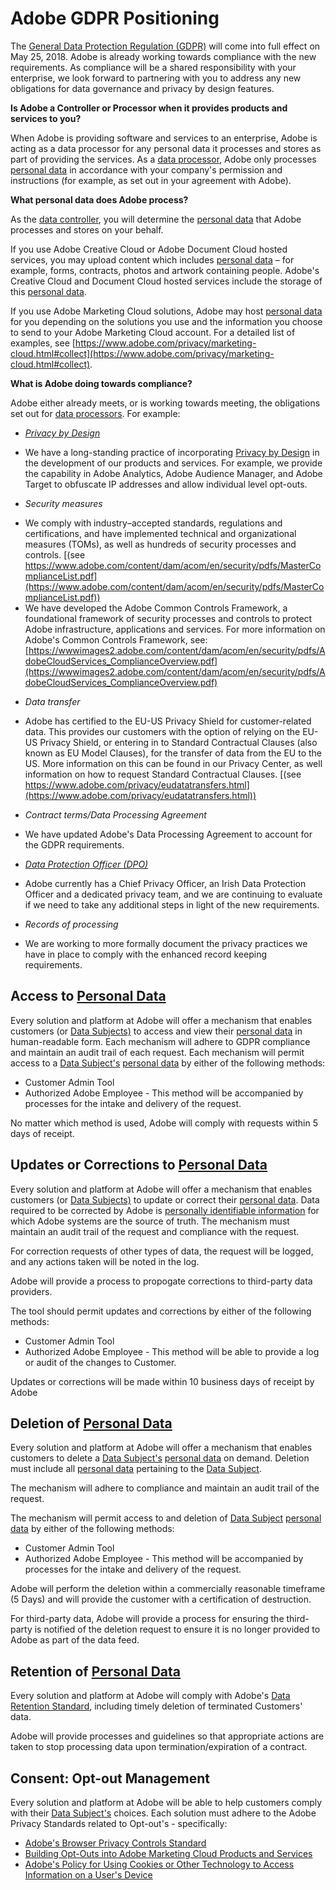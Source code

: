 # Adobe GDPR Positioning

The [General Data Protection Regulation (GDPR)](gdpr-terminology.html#GDPR) will come into full effect on May 25, 2018. Adobe is already working towards compliance with the new requirements. As compliance will be a shared responsibility with your enterprise, we look forward to partnering with you to address any new obligations for data governance and privacy by design features.

**Is Adobe a Controller or Processor when it provides products and services to you?**

When Adobe is providing software and services to an enterprise, Adobe is acting as a data processor for any personal data it processes and stores as part of providing the services.  As a [data processor](gdpr-terminology.html#Data_Processor), Adobe only processes [personal data](gdpr-terminology.html#PII) in accordance with your company's permission and instructions (for example, as set out in your agreement with Adobe).

**What personal data does Adobe process?**

As the [data controller](gdpr-terminology.html#Data_Controller), you will determine the [personal data](gdpr-terminology.html#PII) that Adobe processes and stores on your behalf.

If you use Adobe Creative Cloud or Adobe Document Cloud hosted services, you may upload content which includes [personal data](gdpr-terminology.html#PII) – for example, forms, contracts, photos and artwork containing people. Adobe's Creative Cloud and Document Cloud hosted services include the storage of this [personal data](gdpr-terminology.html#PII).

If you use Adobe Marketing Cloud solutions, Adobe may host [personal data](gdpr-terminology.html#PII) for you depending on the solutions you use and the information you choose to send to your Adobe Marketing Cloud account. For a detailed list of examples, see  [https://www.adobe.com/privacy/marketing-cloud.html#collect](https://www.adobe.com/privacy/marketing-cloud.html#collect).

**What is Adobe doing towards compliance?**

Adobe either already meets, or is working towards meeting, the obligations set out for [data processors](gdpr-terminology.html#Data_Processor).  For example:

* [*Privacy by Design*](gdpr-terminology.html#Privacy_by_Design)
 - We have a long-standing practice of incorporating [Privacy by Design](gdpr-terminology.html#Privacy_by_Design) in the development of our products and services. For example, we provide the capability in Adobe Analytics, Adobe Audience Manager, and Adobe Target to obfuscate IP addresses and allow individual level opt-outs.
* *Security measures*
 - We comply with industry–accepted standards, regulations and certifications, and have implemented technical and organizational measures (TOMs), as well as hundreds of security processes and controls. [(see https://www.adobe.com/content/dam/acom/en/security/pdfs/MasterComplianceList.pdf](https://www.adobe.com/content/dam/acom/en/security/pdfs/MasterComplianceList.pdf))
  - We have developed the Adobe Common Controls Framework, a foundational framework of security processes and controls to protect Adobe infrastructure, applications and services. For more information on Adobe's Common Controls Framework, see:  [https://wwwimages2.adobe.com/content/dam/acom/en/security/pdfs/AdobeCloudServices_ComplianceOverview.pdf](https://wwwimages2.adobe.com/content/dam/acom/en/security/pdfs/AdobeCloudServices_ComplianceOverview.pdf)
* *Data transfer*
 - Adobe has certified to the EU-US Privacy Shield for customer-related data. This provides our customers with the option of relying on the EU-US Privacy Shield, or entering in to Standard Contractual Clauses (also known as EU Model Clauses), for the transfer of data from the EU to the US. More information on this can be found in our Privacy Center, as well information on how to request Standard Contractual Clauses. [(see https://www.adobe.com/privacy/eudatatransfers.html](https://www.adobe.com/privacy/eudatatransfers.html))
* *Contract terms/Data Processing Agreement*
 - We have updated Adobe's Data Processing Agreement to account for the GDPR requirements.
* [*Data Protection Officer (DPO)*](gdpr-terminology.html#Data_Protection_Officer)
 - Adobe currently has a Chief Privacy Officer, an Irish Data Protection Officer and a dedicated privacy team, and we are continuing to evaluate if we need to take any additional steps in light of the new requirements.
* *Records of processing*
 - We are working to more formally document the privacy practices we have in place to comply with the enhanced record keeping requirements.

## Access to [Personal Data](gdpr-terminology.html#Personal_Data)

Every solution and platform at Adobe will offer a mechanism that enables customers (or [Data Subjects)](gdpr-terminology.html#Data_Subject) to access and view their [personal data](gdpr-terminology.html#Personal_Data) in human-readable form. Each mechanism will adhere to GDPR compliance and maintain an audit trail of each request. Each mechanism will permit access to a [Data Subject's](gdpr-terminology.html#Data_Subject) [personal data](gdpr-terminology.html#Personal_Data) by either of the following methods:
* Customer Admin Tool
* Authorized Adobe Employee - This method will be accompanied by processes for the intake and delivery of the request.

No matter which method is used, Adobe will comply with requests within 5 days of receipt.

## Updates or Corrections to [Personal Data](gdpr-terminology.html#Personal_Data)

Every solution and platform at Adobe will offer a mechanism that enables customers (or [Data Subjects)](gdpr-terminology.html#Data_Subject) to update or correct their [personal data](gdpr-terminology.html#Personal_Data). Data required to be corrected by Adobe is [personally identifiable information](gdpr-terminology.html#PII) for which Adobe systems are the source of truth. The mechanism must maintain an audit trail of the request and compliance with the request.

For correction requests of other types of data, the request will be logged, and any actions taken will be noted in the log.

Adobe will provide a process to propogate corrections to third-party data providers.

The tool should permit updates and corrections by either of the following methods:
* Customer Admin Tool
* Authorized Adobe Employee - This method will be able to provide a log or audit of the changes to Customer.

Updates or corrections will be made within 10 business days of receipt by Adobe

## Deletion of [Personal Data](gdpr-terminology.html#Personal_Data)

Every solution and platform at Adobe will offer a mechanism that enables customers to delete a [Data Subject's](gdpr-terminology.html#Data_Subject) [personal data](gdpr-terminology.html#Personal_Data) on demand. Deletion must include all [personal data](gdpr-terminology.html#Personal_Data) pertaining to the [Data Subject](gdpr-terminology.html#Data_Subject).

The mechanism will adhere to compliance and maintain an audit trail of the request.

The mechanism will permit access to and deletion of [Data Subject](gdpr-terminology.html#Data_Subject) [personal data](gdpr-terminology.html#Personal_Data) by either of the following methods:
* Customer Admin Tool
* Authorized Adobe Employee - This method will be accompanied by processes for the intake and delivery of the request.

Adobe will perform the deletion within a commercially reasonable timeframe (5 Days) and will provide the customer with a certification of destruction.

For third-party data, Adobe will provide a process for ensuring the third-party is notified of the deletion request to ensure it is no longer provided to Adobe as part of the data feed.

## Retention of [Personal Data](gdpr-terminology.html#Personal_Data)

Every solution and platform at Adobe will comply with Adobe's [Data Retention Standard](https://inside.corp.adobe.com/content/dam/privacy/documents/Standard_Privacy_ProdDev_09.06.01_AMC_CustomerDataRetention.pdf), including timely deletion of terminated Customers' data.

Adobe will provide processes and guidelines so that appropriate actions are taken to stop processing data upon termination/expiration of a contract.

## Consent: Opt-out Management

Every solution and platform at Adobe will be able to help customers comply with their [Data Subject's](gdpr-terminology.html#Data_Subject) choices. Each solution must adhere to the Adobe Privacy Standards related to Opt-out's - specifically:
* [Adobe's Browser Privacy Controls Standard](https://inside.corp.adobe.com/content/dam/privacy/documents/Standard_Privacy__ProdDev_09.08.01_BrowserPrivacyControls.pdf)
* [Building Opt-Outs into Adobe Marketing Cloud Products and Services](https://inside.corp.adobe.com/content/dam/privacy/documents/Standard_Privacy__ProdDev_09.08.03_BuidlingOptOuts_MarketingCloud.pdf)
* [Adobe's Policy for Using Cookies or Other Technology to Access Information on a User's Device](https://inside.corp.adobe.com/content/dam/privacy/documents/Policy_Privacy_Marketing_Cookies%20.pdf)
